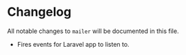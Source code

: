 # Changelog

All notable changes to `mailer` will be documented in this file.


* Fires events for Laravel app to listen to.
